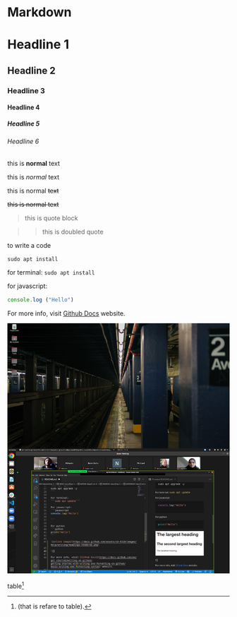 # Markdown
# Headline 1
## Headline 2
### Headline 3
#### Headline 4
##### Headline 5
###### Headline 6

this is **normal** text

this is *normal* text 

this is normal ~~text~~

~~this is normal text~~

>this is quote block

>>this is doubled quote

to write a code 

```
sudo apt install

```

for terminal:
```sudo apt install```

for javascript:
```javascript
console.log ("Hello")
```

For more info, visit [ Github Docs](https://docs.github.com/en/get-started/writing-on-github/getting-started-with-writing-and-formatting-on-github/basic-writing-and-formatting-syntax) website.

![my capture](./images/Screenshot%20from%202022-05-31%2011-14-54.png)

table[^1]


[^1]: (that is refare to table).